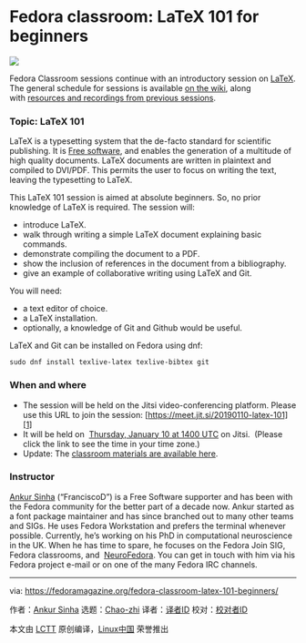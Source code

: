 [#]: collector: (Chao-zhi)
[#]: translator: ( )
[#]: reviewer: ( )
[#]: publisher: ( )
[#]: url: ( )
[#]: subject: (Fedora classroom: LaTeX 101 for beginners)
[#]: via: (https://fedoramagazine.org/fedora-classroom-latex-101-beginners/)
[#]: author: (Ankur Sinha)

Fedora classroom: LaTeX 101 for beginners
======

![](https://fedoramagazine.org/wp-content/uploads/2017/07/fedora-classroom.jpg)

Fedora Classroom sessions continue with an introductory session on [LaTeX][4]. The general schedule for sessions is available [on the wiki][5], along with [resources and recordings from previous sessions][6].

### Topic: LaTeX 101

LaTeX is a typesetting system that the de-facto standard for scientific publishing. It is [Free software][7], and enables the generation of a multitude of high quality documents. LaTeX documents are written in plaintext and compiled to DVI/PDF. This permits the user to focus on writing the text, leaving the typesetting to LaTeX.

This LaTeX 101 session is aimed at absolute beginners. So, no prior knowledge of LaTeX is required. The session will:

*   introduce LaTeX.
*   walk through writing a simple LaTeX document explaining basic commands.
*   demonstrate compiling the document to a PDF.
*   show the inclusion of references in the document from a bibliography.
*   give an example of collaborative writing using LaTeX and Git.

You will need:

*   a text editor of choice.
*   a LaTeX installation.
*   optionally, a knowledge of Git and Github would be useful.

LaTeX and Git can be installed on Fedora using dnf:

```
sudo dnf install texlive-latex texlive-bibtex git
```

### When and where

*   The session will be held on the Jitsi video-conferencing platform. Please use this URL to join the session: [https://meet.jit.si/20190110-latex-101][1]
*   It will be held on  [Thursday, January 10 at 1400 UTC][2] on Jitsi.  (Please click the link to see the time in your time zone.)
*   Update: The [classroom materials are available here][3].

### Instructor

[Ankur Sinha][8] (“FranciscoD”) is a Free Software supporter and has been with the Fedora community for the better part of a decade now. Ankur started as a font package maintainer and has since branched out to many other teams and SIGs. He uses Fedora Workstation and prefers the terminal whenever possible. Currently, he’s working on his PhD in computational neuroscience in the UK. When he has time to spare, he focuses on the Fedora Join SIG, Fedora classrooms, and  [NeuroFedora][9]. You can get in touch with him via his Fedora project e-mail or on one of the many Fedora IRC channels.

--------------------------------------------------------------------------------

via: https://fedoramagazine.org/fedora-classroom-latex-101-beginners/

作者：[Ankur Sinha][a]
选题：[Chao-zhi][b]
译者：[译者ID](https://github.com/译者ID)
校对：[校对者ID](https://github.com/校对者ID)

本文由 [LCTT](https://github.com/LCTT/TranslateProject) 原创编译，[Linux中国](https://linux.cn/) 荣誉推出

[a]: https://fedoramagazine.org/author/ankursinha/
[b]: https://github.com/Chao-zhi
[1]:https://meet.jit.si/20190110-latex-101
[2]:https://www.timeanddate.com/worldclock/fixedtime.html?iso=20190110T1400
[3]:https://github.com/sanjayankur31/20190110-LaTeX-101
[4]:https://en.wikibooks.org/wiki/LaTeX
[5]:https://fedoraproject.org/wiki/Classroom/F29
[6]:https://fedoraproject.org/wiki/Classroom#Previous_Sessions
[7]:https://www.fsf.org/blogs/community/user-liberation-watch-and-share-our-new-video/
[8]:https://fedoraproject.org/wiki/User:Ankursinha
[9]:https://fedoraproject.org/wiki/SIGs/NeuroFedora
